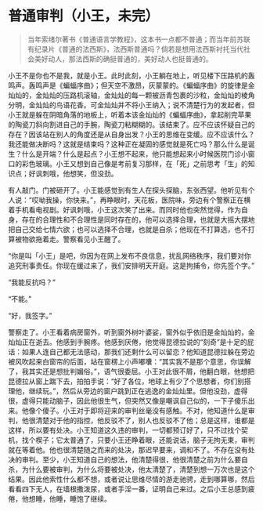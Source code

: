 # 普通审判（小王，未完）

> 当年索绪尔著书《普通语言学教程》，这本书一点都不普通；而当年前苏联有纪录片《普通的法西斯》，法西斯普通吗？倘若是想用法西斯衬托当代社会美好动人，那法西斯的确挺普通的，美好动人也挺普通的。

小王不是你也不是我，就是小王。此时此刻，小王躺在地上，听见楼下压路机的轰鸣声。轰鸣声是《蝙蝠序曲》；但天空不激昂，灰蒙蒙的。《蝙蝠序曲》的旋律是金灿灿的，金灿灿的压路机滚轴，金灿灿的每一颗被沥青包裹的沙粒，金灿灿的棱角分明，金灿灿的鸟语花香。可金灿灿并不将小王纳入；说不清楚行为的发起者，但小王就是躲在阴暗角落的地板上，听着本该金灿灿的《蝙蝠序曲》，拿起削完苹果的陶瓷刀斜向割进自己的手腕，陶瓷刀粘糊糊的。该结束了。应不应该怀疑自己的存在？因该站在别人的角度还是从自身出发？小王的思维在变缓。应不应该什么？我还能做决断吗？这就是结束吗？这种正在凝固的感觉就是死亡吗？那么什么是诞生？什么是开端？什么是起点？小王想不起来，他只能想起来小时候医院门诊小窗口的彩色玻璃。小王又想到自己像是考前复习那样，在「死」之前思考「生」的知识点；好讽刺哦，他想笑，但没劲。

有人敲门。门被砸开了。小王能感觉到有生人在探头探脑，东张西望。他听见有个人说：“哎呦我操，你快来。”，再睁眼时，天花板，医院味，旁边有个警察正在横着手机看电视剧。好讽刺哦，小王这次笑了出来。而同时他也突然觉得，作为自身，存在的合理性和不合理性是同时存在的，他可以选择合理，也就是大摇大摆地把自己交给七情六欲；也可以选择不合理，也就是自杀；他现在不打算选，也不打算被物欲拖着走。警察看见小王醒了。

“你是叫「小王」是吧，你因为在网上发布不良信息，扰乱网络秩序，我们要对你追究刑事责任。你现在缓过来了，我们安排明天开庭。这是拘捕令，你先签个字。”

“我能反抗吗？”

“不能。”

“好，我签字。”

警察走了。小王看着病房窗外，听到窗外树叶婆娑，窗外似乎依旧是金灿灿的，金灿灿正在逝去。他感到手腕疼。他感到厌倦，他觉得昆德拉说的“刻奇”是十足的屁话：如果人连自己都无法感动，那我们还剩什么可以留恋？他知道昆德拉躲在旁边被风吹起来白窗帘的后面，站在窗楞上小声嘟囔：“其实我不是那个意思，你误解了，我其实还是想批判媚俗。”，语气很委屈。小王对此很不屑，他翻白眼，他想把昆德拉从窗上踹下去，拍拍手说：“好了各位，地球上有少了个思想者，你们别搭理他，继续玩。”，然后从旁边的窗户跳到正在逃逸的金灿灿里。但他没劲，虚得很，虚得只能动脑子，因此他很生气，但突然又像是嘲讽自己似的，一下子傻乐出来。他像个傻子。小王对于即将迎来的审判丝毫没有感触。不对，他知道什么是审判，他很清楚对于他的指控，他反驳不了，别人也反驳不了他；总是这样，谁都是这样，所以要有处决。小王知道这久违的审判，一切都预订好了，只不过找个契机，找个楔子；它太普通了，只要小王还睁着眼，还能说话，脑子无拘无束，审判就在等着他。他也很清楚随之而来的处决，那迟早要来，调和不了。不存在没有处决的审判。至少，小王知道自己的想法，他清楚得很，他很清楚之前为什么要自杀，为什么要被审判，为什么将要被处决，他太清楚了，清楚到想一万次也是这个结果。因此他索性什么都不想，或者说让思维尽情的游走驰骋，走到哪算哪，然后看看四下无人，在墙根撒泼尿，或者手淫一番，证明自己来过。之后小王总感到疲倦，他想睡，他睡，睡饱了继续。
